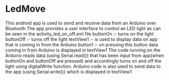 # LedMove
This android app is used to send and receive data from an Arduino over Bluetooth 
The app provides a user interface to control an LED light as can be seen in the activity_led_on_off.xml file
buttonOn :- turns on the light
buttonOff :- turns off the light
textView1 :- is used to display data on app that is coming in from the Arduino
button1 :- on pressing this button data coming in from Arduino is displayed in textView1 
The code running on the Arduino reads data (using Serial.read()) that has been input from app(when buttonOn and buttonOff are pressed)
and accordingly turns on and off the light using digitalWrite function.
Arduino code is also used to send data to the app (using Serial.write()) which is displayed in textView1
